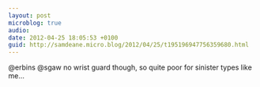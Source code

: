 ```yaml
---
layout: post
microblog: true
audio: 
date: 2012-04-25 18:05:53 +0100
guid: http://samdeane.micro.blog/2012/04/25/t195196947756359680.html
---
```

@erbins @sgaw no wrist guard though, so quite poor for sinister types like me...
